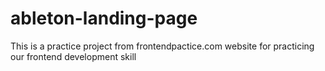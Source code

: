 # ableton-landing-page
 This is a practice project  from frontendpactice.com website for practicing our frontend development skill
